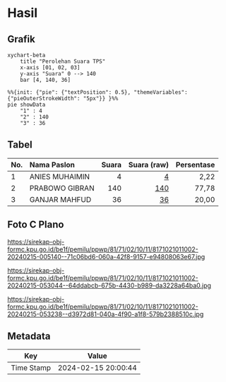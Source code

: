 # Hasil

## Grafik

```mermaid
xychart-beta
    title "Perolehan Suara TPS"
    x-axis [01, 02, 03]
    y-axis "Suara" 0 --> 140
    bar [4, 140, 36]
```

```mermaid
%%{init: {"pie": {"textPosition": 0.5}, "themeVariables": {"pieOuterStrokeWidth": "5px"}} }%%
pie showData
    "1" : 4
    "2" : 140
    "3" : 36
```

## Tabel

| No. | Nama Paslon    | Suara | Suara (raw) | Persentase |
|:--- |:-------------- | -----:| -----------:| ----------:|
| 1   | ANIES MUHAIMIN | 4     | [4][p-1]    | 2,22       |
| 2   | PRABOWO GIBRAN | 140   | [140][p-2]  | 77,78      |
| 3   | GANJAR MAHFUD  | 36    | [36][p-3]   | 20,00      |


[p-1]: https://github.com/gigit-pemilu/pemilu-2024-81-maluku/blob/main/pilpres/hitung-suara/sub/81-maluku/sub/71-kota-ambon/sub/02-sirimau/sub/1011-rijali/sub/002-tps/sub/paslon-1.txt
[p-2]: https://github.com/gigit-pemilu/pemilu-2024-81-maluku/blob/main/pilpres/hitung-suara/sub/81-maluku/sub/71-kota-ambon/sub/02-sirimau/sub/1011-rijali/sub/002-tps/sub/paslon-2.txt
[p-3]: https://github.com/gigit-pemilu/pemilu-2024-81-maluku/blob/main/pilpres/hitung-suara/sub/81-maluku/sub/71-kota-ambon/sub/02-sirimau/sub/1011-rijali/sub/002-tps/sub/paslon-3.txt

## Foto C Plano

https://sirekap-obj-formc.kpu.go.id/be1f/pemilu/ppwp/81/71/02/10/11/8171021011002-20240215-005140--71c06bd6-060a-42f8-9157-e94808063e67.jpg

https://sirekap-obj-formc.kpu.go.id/be1f/pemilu/ppwp/81/71/02/10/11/8171021011002-20240215-053044--64ddabcb-675b-4430-b989-da3228a64ba0.jpg

https://sirekap-obj-formc.kpu.go.id/be1f/pemilu/ppwp/81/71/02/10/11/8171021011002-20240215-053238--d3972d81-040a-4f90-a1f8-579b2388510c.jpg


## Metadata

| Key        | Value               |
| ---------- | ------------------- |
| Time Stamp | 2024-02-15 20:00:44 |



